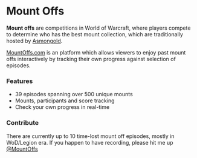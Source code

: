 # Mount Offs  
  
**Mount offs** are competitions in World of Warcraft, where players compete to determine who has the best mount collection, which are traditionally hosted by [Asmongold](https://www.twitch.tv/asmongold).

[MountOffs.com](https://www.mountoffs.com) is an platform which allows viewers to enjoy past mount offs interactively by tracking their own progress against selection of episodes.

### Features
* 39 episodes spanning over 500 unique mounts
* Mounts, participants and score tracking
* Check your own progress in real-time

### Contribute
There are currently up to 10 time-lost mount off episodes, mostly in WoD/Legion era. 
If you happen to have recording, please hit me up [@MountOffs](https://www.twitter.com/MountOffs)
